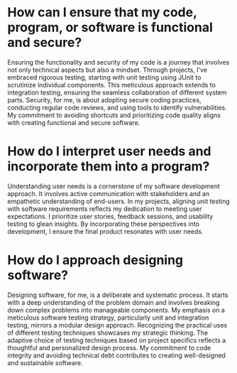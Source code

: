 # How can I ensure that my code, program, or software is functional and secure? 
Ensuring the functionality and security of my code is a journey that involves not only technical aspects but also a mindset. Through projects, I've embraced rigorous testing, starting with unit testing using JUnit to scrutinize individual components. This meticulous approach extends to integration testing, ensuring the seamless collaboration of different system parts. Security, for me, is about adopting secure coding practices, conducting regular code reviews, and using tools to identify vulnerabilities. My commitment to avoiding shortcuts and prioritizing code quality aligns with creating functional and secure software.

# How do I interpret user needs and incorporate them into a program?
Understanding user needs is a cornerstone of my software development approach. It involves active communication with stakeholders and an empathetic understanding of end-users. In my projects, aligning unit testing with software requirements reflects my dedication to meeting user expectations. I prioritize user stories, feedback sessions, and usability testing to glean insights. By incorporating these perspectives into development, I ensure the final product resonates with user needs.

# How do I approach designing software?
Designing software, for me, is a deliberate and systematic process. It starts with a deep understanding of the problem domain and involves breaking down complex problems into manageable components. My emphasis on a meticulous software testing strategy, particularly unit and integration testing, mirrors a modular design approach. Recognizing the practical uses of different testing techniques showcases my strategic thinking. The adaptive choice of testing techniques based on project specifics reflects a thoughtful and personalized design process. My commitment to code integrity and avoiding technical debt contributes to creating well-designed and sustainable software.
